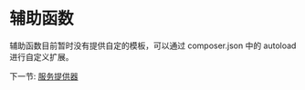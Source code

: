 # 辅助函数

辅助函数目前暂时没有提供自定的模板，可以通过 composer.json 中的 autoload 进行自定义扩展。 

下一节: [服务提供器](3-6-service-provider.md)
